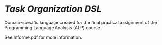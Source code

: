 # ___Task Organization DSL___

Domain-specific language created for the final practical assignment of the Programming Language Analysis (ALP) course.

See Informe.pdf for more information.


